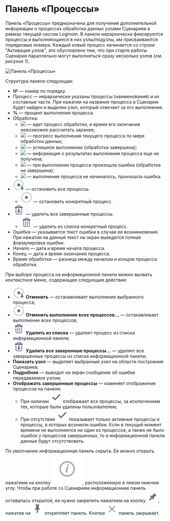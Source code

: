 # Панель «Процессы»

Панель «Процессы» предназначена для получения дополнительной информации о процессах обработки данных узлами Сценариев в рамках текущей сессии Loginom. В панели иерархически фиксируются процессы и выполняющиеся в них узлы/подузлы, им присваиваются порядковые номера. Каждый новый процесс начинается со строки "Активация узлов", это обусловлено тем, что при старте работы Сценария параллельно могут выполняться сразу несколько узлов (см. рисунок 1).

![Панель «Процессы»](./information-panel-1.png)

Структура панели следующая:

* № — номер по порядку.
* Процесс — иерархически указаны процессы (наименования) и их составные части. При нажатии на название процесса в Сценарии будет найден и выделен узел, который отвечает за его выполнение.
* **%** — процент выполнения процесса.
* Обработка:
   * ![](./information-panel-2.png) — идет процесс обработки, и время его окончания невозможно рассчитать заранее;
   * ![](./information-panel-3.png) — прогресс выполнения текущего процесса по мере обработки данных;
   * ![](./information-panel-4.png) — успешное выполнение (обработка завершена);
   * ![](./information-panel-5.png) — информация о результатах выполнения процесса еще не получена;
   * ![](./information-panel-6.png) — при выполнении процесса произошла ошибка (обработка не завершена);
   * ![](./information-panel-7.png) — выполнение процесса не начиналось, произошла ошибка.
* ![](../images/icons/toolbar-controls/stop-all_default.svg) — остановить все процессы.
   * ![](../images/icons/toolbar-controls/stop_default.svg) — остановить конкретный процесс.
* ![](../images/icons/toolbar-controls/delete-all_default.svg) — удалить все завершенные процессы.
   * ![](../images/icons/toolbar-controls/delete_default.svg) — удалить из списка конкретный процесс.
* Ошибка — указывается текст ошибки в случае ее возникновения. При нажатии на данный текст на экран выведется полная формулировка ошибки.
* Начало — дата и время начала процесса.
* Конец — дата и время окончания процесса.
* Время обработки — разница между началом и концом процесса обработки.

При выборе процесса на информационной панели можно вызвать контекстное меню, содержащее следующие действия:

* ![](../images/icons/toolbar-controls/stop-all_default.svg) **Отменить** — останавливает выполнение выбранного процесса;
* ![](../images/icons/toolbar-controls/stop_default.svg) **Отменить выполнение всех процессов...** — останавливает выполнение всех процессов;
* ![](../images/icons/toolbar-controls/delete_default.svg) **Удалить из списка** — удаляет процесс из списка информационной панели;
* ![](../images/icons/toolbar-controls/delete-all_default.svg) **Удалить все заверенные процессы...** — удаляет все завершенные процессы из списка информационной панели;
* **Показать узел** — выделяет выбранный узел на области построения Сценариев;
* **Подробнее** — выводит на экран сообщение об ошибке передаваемое узлом;
* **Отображать завершенные процессы** — изменяет отображение процессов на панели:
   * При наличии ![](../images/icons/toolbar-controls/apply_default.svg) отображает все процессы, за исключением тех, которые были удалены пользователем;
   * При отсутствии ![](../images/icons/toolbar-controls/apply_default.svg) показывает только активные процессы и процессы, в которых возникли ошибки. Если в текущий момент времени не выполняется ни один из процессов, а также не было ошибок у процессов завершенных, то в информационной панели данные будут отсутствовать.

По умолчанию информационная панель скрыта. Ее можно открыть нажатием на кнопку ![](../images/icons/systempanel_status/systempanel_status_default-01.svg), расположенную в левом нижнем углу. Чтобы при работе со Сценарием информационная панель оставалась открытой, ее нужно закрепить нажатием на кнопку ![](../images/icons/toolbar-controls/unpin_default.svg), нажатие на ![](../images/icons/toolbar-controls/pin_default.svg) открепляет панель.
Кнопка ![](../images/icons/toolbar-controls/clear_default.svg) панель закрывает.
